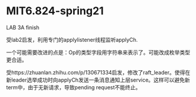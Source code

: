 # MIT6.824-spring21

LAB 3A finish

受lab2启发，利用专门的applylistener线程监听applyCh.

一个可能需要改进的点是：Op的类型字段用字符串来表示了。可能改成枚举类型更合适。

受https://zhuanlan.zhihu.com/p/130671334启发，修改了raft_leader。使得在新leader选举成功时向applyCh发送一条消息通知上层service。这样可以避免新term中，由于无新请求，导致pending request不能终止。
